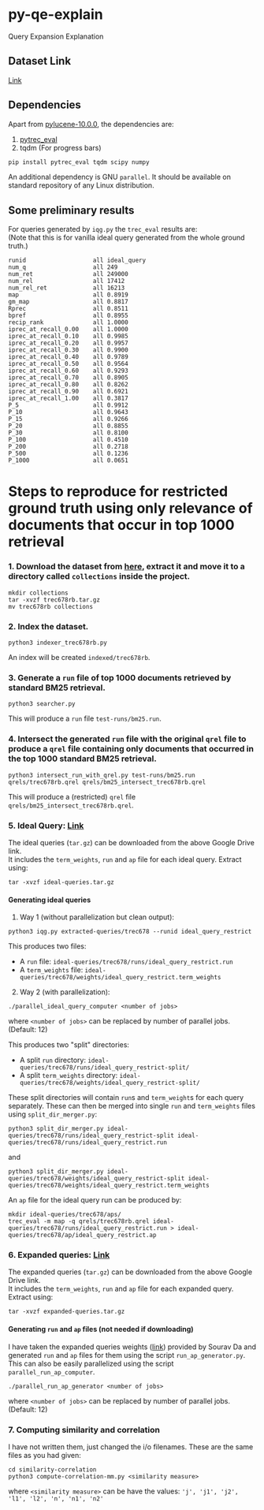 # py-qe-explain
Query Expansion Explanation

## Dataset Link
[Link](https://drive.google.com/file/d/19qkzLYnz7NiE4KeqO9ZQ2YGtSB9QBcL1/view?usp=sharing)

## Dependencies
Apart from [pylucene-10.0.0](https://dlcdn.apache.org/lucene/pylucene/), the dependencies are:
1. [pytrec_eval](https://github.com/cvangysel/pytrec_eval)
2. tqdm (For progress bars)
```bash
pip install pytrec_eval tqdm scipy numpy
```
An additional dependency is GNU `parallel`. It should be available on standard repository of any Linux distribution.

## Some preliminary results
For queries generated by `iqg.py` the `trec_eval` results are:  
(Note that this is for vanilla ideal query generated from the whole ground truth.)
```
runid                 	all	ideal_query
num_q                 	all	249
num_ret               	all	249000
num_rel               	all	17412
num_rel_ret           	all	16213
map                   	all	0.8919
gm_map                	all	0.8817
Rprec                 	all	0.8511
bpref                 	all	0.8955
recip_rank            	all	1.0000
iprec_at_recall_0.00  	all	1.0000
iprec_at_recall_0.10  	all	0.9985
iprec_at_recall_0.20  	all	0.9957
iprec_at_recall_0.30  	all	0.9900
iprec_at_recall_0.40  	all	0.9789
iprec_at_recall_0.50  	all	0.9564
iprec_at_recall_0.60  	all	0.9293
iprec_at_recall_0.70  	all	0.8905
iprec_at_recall_0.80  	all	0.8262
iprec_at_recall_0.90  	all	0.6921
iprec_at_recall_1.00  	all	0.3817
P_5                   	all	0.9912
P_10                  	all	0.9643
P_15                  	all	0.9266
P_20                  	all	0.8855
P_30                  	all	0.8100
P_100                 	all	0.4510
P_200                 	all	0.2718
P_500                 	all	0.1236
P_1000                	all	0.0651
```

# Steps to reproduce for restricted ground truth using only relevance of documents that occur in top 1000 retrieval
### 1. Download the dataset from [here](https://drive.google.com/file/d/19qkzLYnz7NiE4KeqO9ZQ2YGtSB9QBcL1/view?usp=sharing), extract it and move it to a directory called `collections` inside the project.
```
mkdir collections
tar -xvzf trec678rb.tar.gz
mv trec678rb collections
```
### 2. Index the dataset.
```
python3 indexer_trec678rb.py
```
An index will be created `indexed/trec678rb`.

### 3. Generate a `run` file of top 1000 documents retrieved by standard BM25 retrieval.
```
python3 searcher.py
```
This will produce a `run` file `test-runs/bm25.run`.

### 4. Intersect the generated `run` file with the original `qrel` file to produce a `qrel` file containing only documents that occurred in the top 1000 standard BM25 retrieval.
```
python3 intersect_run_with_qrel.py test-runs/bm25.run qrels/trec678rb.qrel qrels/bm25_intersect_trec678rb.qrel
```
This will produce a (restricted) `qrel` file `qrels/bm25_intersect_trec678rb.qrel`.

### 5. Ideal Query: [Link](https://drive.google.com/file/d/1f2nzHYwQEDosw5UQQ4MtA-fm1mihNFLS/view?usp=sharing)
The ideal queries (`tar.gz`) can be downloaded from the above Google Drive link.  
It includes the `term_weights`, `run` and `ap` file for each ideal query. Extract using:
```
tar -xvzf ideal-queries.tar.gz
```

#### Generating ideal queries
1. Way 1 (without parallelization but clean output):
```
python3 iqg.py extracted-queries/trec678 --runid ideal_query_restrict
```
This produces two files:
  - A `run` file: `ideal-queries/trec678/runs/ideal_query_restrict.run`
  - A `term_weights` file: `ideal-queries/trec678/weights/ideal_query_restrict.term_weights`

2. Way 2 (with parallelization):
```
./parallel_ideal_query_computer <number of jobs>
```
where `<number of jobs>` can be replaced by number of parallel jobs. (Default: 12)

This produces two "split" directories:
- A split `run` directory: `ideal-queries/trec678/runs/ideal_query_restrict-split/`
- A split `term_weights` directory: `ideal-queries/trec678/weights/ideal_query_restrict-split/`

These split directories will contain `run`s and `term_weight`s for each query separately. These can then be merged into single `run` and `term_weights` files using `split_dir_merger.py`:
```
python3 split_dir_merger.py ideal-queries/trec678/runs/ideal_query_restrict-split ideal-queries/trec678/runs/ideal_query_restrict.run
```
and 
```
python3 split_dir_merger.py ideal-queries/trec678/weights/ideal_query_restrict-split ideal-queries/trec678/weights/ideal_query_restrict.term_weights
```
An `ap` file for the ideal query run can be produced by:
```
mkdir ideal-queries/trec678/aps/
trec_eval -m map -q qrels/trec678rb.qrel ideal-queries/trec678/runs/ideal_query_restrict.run > ideal-queries/trec678/ap/ideal_query_restrict.ap
```

### 6. Expanded queries: [Link](https://drive.google.com/file/d/1OcH57z-IqLs2bVgw5rKXiD5XkzhrgmFy/view?usp=sharing)
The expanded queries (`tar.gz`) can be downloaded from the above Google Drive link.  
It includes the `term_weights`, `run` and `ap` file for each expanded query. Extract using:
```
tar -xvzf expanded-queries.tar.gz
```

#### Generating `run` and `ap` files (not needed if downloading)
I have taken the expanded queries weights ([link](https://drive.google.com/file/d/1PutRi-rUFQ0a4QfJ157lfHK1VXOmf3hk/view?usp=sharing)) provided by Sourav Da and generated `run` and `ap` files for them using the script `run_ap_generator.py`.  
This can also be easily parallelized using the script `parallel_run_ap_computer`.
```
./parallel_run_ap_generator <number of jobs>
```
where `<number of jobs>` can be replaced by number of parallel jobs. (Default: 12)

### 7. Computing similarity and correlation
I have not written them, just changed the i/o filenames. These are the same files as you had given:
```
cd similarity-correlation
python3 compute-correlation-mm.py <similarity measure>
```
where `<similarity measure>` can be have the values: `'j', 'j1', 'j2', 'l1', 'l2', 'n', 'n1', 'n2'`
